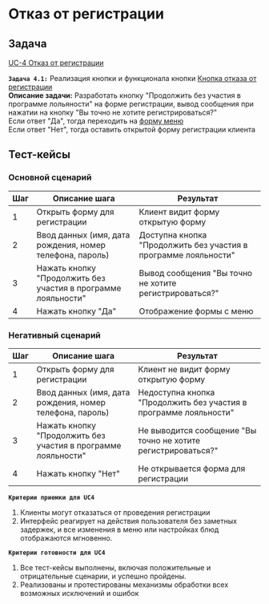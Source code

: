 # Отказ от регистрации

## Задача

[UC-4 Отказ от регистрации](../req.md#uc4)

**`Задача 4.1:`** Реализация кнопки и функционала кнопки [Кнопка отказа от регистрации](../uix.md#wf5)
<br>
**Описание задачи:** Разработать кнопку "Продолжить без участия в программе лольяности" на форме регистрации, вывод сообщения при нажатии на кнопку "Вы точно не хотите регистрироваться?"
<br>
Если ответ "Да", тогда переходить на [форму меню](../uix.md#wf6)
<br>
Если ответ "Нет", тогда  оставить открытой форму регистрации клиента


## Тест-кейсы

###  Основной сценарий

| Шаг | Описание шага                                                      | Результат                                       |
|-----|--------------------------------------------------------------------|-------------------------------------------------|
| 1   | Открыть форму для регистрации                                      | Клиент видит форму открытую форму  |
| 2   | Ввод данных (имя, дата рождения, номер телефона, пароль)           | Доступна кнопка "Продолжить без участия в программе лояльности"   |
| 3   | 	Нажать кнопку "Продолжить без участия в программе лояльности"    | Вывод сообщения "Вы точно не хотите регистрироваться?"      |
| 4   | 	Нажать кнопку "Да"    | Отображение формы с меню      |

### Негативный сценарий

| Шаг | Описание шага                                              | Результат                                        |
|-----|------------------------------------------------------------|--------------------------------------------------|
| 1   | Открыть форму для регистрации                              | Клиент не видит форму открытую форму                |
| 2   | Ввод данных (имя, дата рождения, номер телефона, пароль)   | Недоступна кнопка "Продолжить без участия в программе лояльности"   |
| 3   | 	Нажать кнопку "Продолжить без участия в программе лояльности"    | Не выводится сообщение "Вы точно не хотите регистрироваться?"      |
| 4   | 	Нажать кнопку "Нет"    | Не открывается форма для регистрации        |

**`Критерии приемки для UC4`**

1. Клиенты могут отказаться от проведения регистрации
2. Интерфейс реагирует на действия пользователя без заметных задержек, и все изменения в меню или настройках блюд отображаются мгновенно.

**`Критерии готовности для UC4`**

1. Все тест-кейсы выполнены, включая положительные и отрицательные сценарии, и успешно пройдены.
2. Реализованы и протестированы механизмы обработки всех возможных исключений и ошибок 
